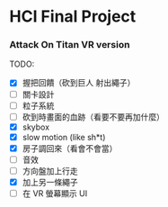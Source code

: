 # HCI Final Project
### Attack On Titan VR version

TODO:

- [x] 握把回饋（砍到巨人 射出繩子）
- [ ] 關卡設計
- [ ] 粒子系統
- [ ] 砍到時畫面的血跡（看要不要再加什麼）
- [x] skybox
- [x] slow motion (like sh\*t)
- [x] 房子調回來（看會不會當）
- [ ] 音效
- [ ] 方向盤加上行走
- [x] 加上另一條繩子
- [ ] 在 VR 螢幕顯示 UI

